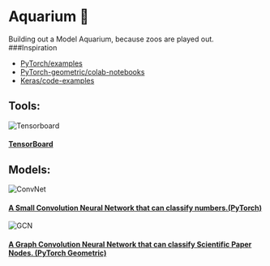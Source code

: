 # Aquarium 🌊
Building out a Model Aquarium, because zoos are played out. 
###Inspiration
- [PyTorch/examples](https://github.com/pytorch/examples)
- [PyTorch-geometric/colab-notebooks](https://pytorch-geometric.readthedocs.io/en/latest/notes/colabs.html)
- [Keras/code-examples](https://keras.io/examples/)

## Tools:
![Tensorboard](https://upload.wikimedia.org/wikipedia/commons/thumb/9/99/Kompas_Sofia.JPG/440px-Kompas_Sofia.JPG)
#### [TensorBoard](https://github.com/danielpatrickhug/Aquarium/blob/main/tools/Tensorboard.ipynb)

## Models:
![ConvNet](https://upload.wikimedia.org/wikipedia/commons/thumb/a/ae/Katri.jpg/440px-Katri.jpg)
#### [A Small Convolution Neural Network that can classify numbers.(PyTorch)](https://github.com/danielpatrickhug/Aquarium/blob/main/models/MNIST_CNN.ipynb)

![GCN](https://upload.wikimedia.org/wikipedia/commons/thumb/5/50/Maldives_Surgeonfish%2C_Acanthurus_leucosternon.jpg/600px-Maldives_Surgeonfish%2C_Acanthurus_leucosternon.jpg)
#### [A Graph Convolution Neural Network that can classify Scientific Paper Nodes. (PyTorch Geometric)](https://github.com/danielpatrickhug/Aquarium/blob/main/models/GCN_NodeClassification.ipynb)
